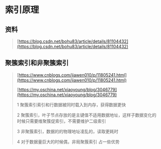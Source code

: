# 索引原理

## 资料

> [https://blog.csdn.net/bohu83/article/details/81104432](https://blog.csdn.net/bohu83/article/details/81104432)

## 聚簇索引和非聚簇索引

> [https://www.cnblogs.com/jiawen010/p/11805241.html](https://www.cnblogs.com/jiawen010/p/11805241.html)
>
> [https://my.oschina.net/xiaoyoung/blog/3046779](https://my.oschina.net/xiaoyoung/blog/3046779)
>
> 1 聚簇索引索引和行数据被同时载入到内存，获得数据更快
>
> 2 聚簇索引，叶子节点存放的是主键值不适用数据地址，这样子数据变化的时候只需要维聚簇促索引，不需要维护二级索引
>
> 3 非聚簇索引，数据的的物理地址凌乱的，读取更耗时
>
> 4 对于数据量巨大的时候偶，非局聚簇索引 占一些优势



